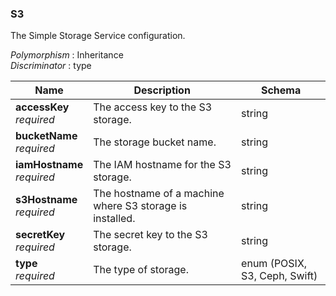 
<a name="s3"></a>
### S3
The Simple Storage Service configuration.

*Polymorphism* : Inheritance  
*Discriminator* : type


|Name|Description|Schema|
|---|---|---|
|**accessKey**  <br>*required*|The access key to the S3 storage.|string|
|**bucketName**  <br>*required*|The storage bucket name.|string|
|**iamHostname**  <br>*required*|The IAM hostname for the S3 storage.|string|
|**s3Hostname**  <br>*required*|The hostname of a machine where S3 storage is installed.|string|
|**secretKey**  <br>*required*|The secret key to the S3 storage.|string|
|**type**  <br>*required*|The type of storage.|enum (POSIX, S3, Ceph, Swift)|



